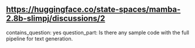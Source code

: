 ## https://huggingface.co/state-spaces/mamba-2.8b-slimpj/discussions/2

contains_question: yes
question_part: Is there any sample code with the full pipeline for text generation.